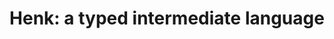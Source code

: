 ---
title: ! 'Henk: a typed intermediate language'
paper-url: https://synrc.com/publications/cat/Lambda%20Calculus/Henk.pdf
authors:
- Simon Peyton Jones
- Erik Meijer
type: paper
tags:
- intermediate languages
- types
doHaskell-type: research paper
dohaskell-year: 1997
---